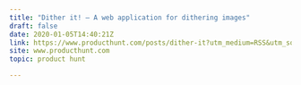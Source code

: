 ```yaml
---
title: "Dither it! — A web application for dithering images"
draft: false
date: 2020-01-05T14:40:21Z
link: https://www.producthunt.com/posts/dither-it?utm_medium=RSS&utm_source=hune
site: www.producthunt.com
topic: product hunt  

---
```

